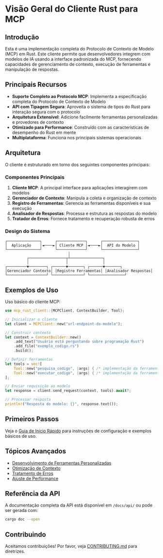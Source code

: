 # Visão Geral do Cliente Rust para MCP

## Introdução

Esta é uma implementação completa do Protocolo de Contexto de Modelo (MCP) em Rust. Este cliente permite que desenvolvedores integrem com modelos de IA usando a interface padronizada do MCP, fornecendo capacidades de gerenciamento de contexto, execução de ferramentas e manipulação de respostas.

## Principais Recursos

- **Suporte Completo ao Protocolo MCP**: Implementa a especificação completa do Protocolo de Contexto de Modelo
- **API com Tipagem Segura**: Aproveita o sistema de tipos do Rust para interação segura com o protocolo
- **Arquitetura Extensível**: Adicione facilmente ferramentas personalizadas e provedores de contexto
- **Otimizado para Performance**: Construído com as características de desempenho do Rust em mente
- **Multiplataforma**: Funciona nos principais sistemas operacionais

## Arquitetura

O cliente é estruturado em torno dos seguintes componentes principais:

### Componentes Principais

1. **Cliente MCP**: A principal interface para aplicações interagirem com modelos
2. **Gerenciador de Contexto**: Manipula a coleta e organização de contexto
3. **Registro de Ferramentas**: Gerencia as ferramentas disponíveis e sua execução
4. **Analisador de Respostas**: Processa e estrutura as respostas do modelo
5. **Tratador de Erros**: Fornece tratamento e recuperação robusta de erros

### Design do Sistema

```
┌───────────────┐      ┌─────────────┐      ┌────────────────┐
│  Aplicação    │◄────►│ Cliente MCP │◄────►│  API do Modelo │
└───────────────┘      └─────────────┘      └────────────────┘
                             │
          ┌─────────────────┬┴───────────────┐
          │                 │                │
┌─────────▼────────┐ ┌──────▼───────┐ ┌──────▼───────┐
│Gerenciador Contexto│ │Registro Ferramentas│ │Analisador Respostas│
└──────────────────┘ └──────────────┘ └────────────────┘
```

## Exemplos de Uso

Uso básico do cliente MCP:

```rust
use mcp_rust_client::{MCPClient, ContextBuilder, Tool};

// Inicializar o cliente
let client = MCPClient::new("url-endpoint-do-modelo");

// Construir contexto
let context = ContextBuilder::new()
    .add_text("Usuário está perguntando sobre programação Rust")
    .add_file("exemplo_codigo.rs")
    .build();

// Definir ferramentas
let tools = vec![
    Tool::new("pesquisa_codigo", |args| { /* implementação da ferramenta */ }),
    Tool::new("executar_codigo", |args| { /* implementação da ferramenta */ }),
];

// Enviar requisição ao modelo
let response = client.send_request(context, tools).await?;

// Processar resposta
println!("Resposta do modelo: {}", response.text());
```

## Primeiros Passos

Veja o [Guia de Início Rápido](./GUIA_RAPIDO.md) para instruções de configuração e exemplos básicos de uso.

## Tópicos Avançados

- [Desenvolvimento de Ferramentas Personalizadas](./ferramentas/FERRAMENTAS_PERSONALIZADAS.md)
- [Otimização de Contexto](./contexto/OTIMIZACAO.md)
- [Tratamento de Erros](./erros/TRATAMENTO_ERROS.md)
- [Ajuste de Performance](./performance/AJUSTES.md)

## Referência da API

A documentação completa da API está disponível em `/docs/api/` ou pode ser gerada com:

```bash
cargo doc --open
```

## Contribuindo

Aceitamos contribuições! Por favor, veja [CONTRIBUTING.md](../../CONTRIBUTING.md) para diretrizes.

